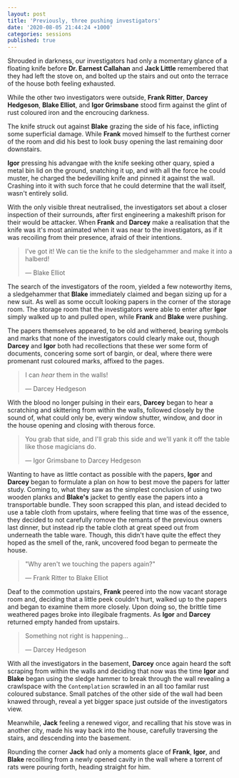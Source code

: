```yaml
---
layout: post
title: 'Previously, three pushing investigators'
date: '2020-08-05 21:44:24 +1000'
categories: sessions
published: true
---
```

Shrouded in darkness, our investigators had only a momentary glance of a floating knife before **Dr. Earnest Callahan** and **Jack Little** remembered that they had left the stove on, and bolted up the stairs and out onto the terrace of the house both feeling exhausted.

While the other two investigators were outside, **Frank Ritter**, **Darcey Hedgeson**, **Blake Elliot**, and **Igor Grimsbane** stood firm against the glint of rust coloured iron and the encroucing darkness.

The knife struck out against **Blake** grazing the side of his face, inflicting some superficial damage. While **Frank** moved himself to the furthest corner of the room and did his best to look busy opening the last remaining door downstairs.

**Igor** pressing his advangae with the knife seeking other quary, spied a metal bin lid on the ground, snatching it up, and with all the force he could muster, he charged the bedevilling knife and pinned it against the wall. Crashing into it with such force that he could determine that the wall itself, wasn't entirely solid.

With the only visible threat neutralised, the investigators set about a closer inspection of their surrounds, after first engineering a makeshift prison for their would be attacker. When **Frank** and **Darcey** make a realisation that the knife was it's most animated when it was near to the investigators, as if it was recoiling from their presence, afraid of their intentions.

> I've got it! We can tie the knife to the sledgehammer and make it into a halberd!
>
> &mdash; Blake Elliot

The search of the investigators of the room, yielded a few noteworthy items, a sledgehammer that **Blake** immediately claimed and began sizing up for a new suit. As well as some occult looking papers in the corner of the storage room. The storage room that the investigators were able to enter after **Igor** simply walked up to and pulled open, while **Frank** and **Blake** were pushing.

The papers themselves appeared, to be old and withered, bearing symbols and marks that none of the investigators could clearly make out, though **Darcey** and **Igor** both had recollections that these wer some form of documents, concering some sort of bargin, or deal, where there were promenant rust coloured marks, affixed to the pages.

> I can _hear_ them in the walls!
>
> &mdash; Darcey Hedgeson

With the blood no longer pulsing in their ears, **Darcey** began to hear a scratching and skittering from within the walls, followed closely by the sound of, what could only be, every window shutter, window, and door in the house opening and closing with therous force.

> You grab that side, and I'll grab this side and we'll yank it off the table like those magicians do.
> 
> &mdash; Igor Grimsbane to Darcey Hedgeson

Wanting to have as little contact as possible with the papers, **Igor** and **Darcey** began to formulate a plan on how to best move the papers for latter study. Coming to, what they saw as the simplest conclusion of using two wooden planks and **Blake's** jacket to gently ease the papers into a transportable bundle. They soon scrapped this plan, and istead decided to use a table cloth from upstairs, where feeling that time was of the essence, they decided to not carefully romove the remants of the previous owners last dinner, but instead rip the table cloth at great speed out from underneath the table ware. Though, this didn't have quite the effect they hoped as the smell of the, rank, uncovered food began to permeate the house.

> "Why aren't we touching the papers again?"
>
> &mdash; Frank Ritter to Blake Elliot

Deaf to the commotion upstairs, **Frank** peered into the now vacant storage room and, deciding that a little peek couldn't hurt, walked up to the papers and began to examine them more closely. Upon doing so, the brittle time weathered pages broke into illegibale fragments. As **Igor** and **Darcey** returned empty handed from upstairs.

> Something not right is happening...
>
> &mdash; Darcey Hedgeson

With all the investigators in the basement, **Darcey** once again heard the soft scraping from within the walls and deciding that now was the time **Igor** and **Blake** began using the sledge hammer to break through the wall revealing a crawlspace with the `Contemplation` scrawled in an all too familar rust coloured substance. Small patches of the other side of the wall had been knawed through, reveal a yet bigger space just outside of the investigators view.

Meanwhile, **Jack** feeling a renewed vigor, and recalling that his stove was in another city, made his way back into the house, carefully traversing the stairs, and descending into the basement.

Rounding the corner **Jack** had only a moments glace of **Frank**, **Igor**, and **Blake** recoilling from a newly opened cavity in the wall where a torrent of rats were pouring forth, heading straight for him.
